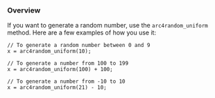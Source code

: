 ### Overview

If you want to generate a random number, use the `arc4random_uniform` method. Here are a few examples of how you use it:

```
// To generate a random number between 0 and 9
x = arc4random_uniform(10);

// To generate a number from 100 to 199
x = arc4random_uniform(100) + 100;

// To generate a number from -10 to 10
x = arc4random_uniform(21) - 10;
```